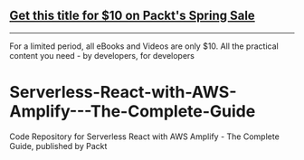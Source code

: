 ## [Get this title for $10 on Packt's Spring Sale](https://www.packt.com/V15709?utm_source=github&utm_medium=packt-github-repo&utm_campaign=spring_10_dollar_2022)
-----
For a limited period, all eBooks and Videos are only $10. All the practical content you need \- by developers, for developers

# Serverless-React-with-AWS-Amplify---The-Complete-Guide
Code Repository for Serverless React with AWS Amplify - The Complete Guide, published by Packt
